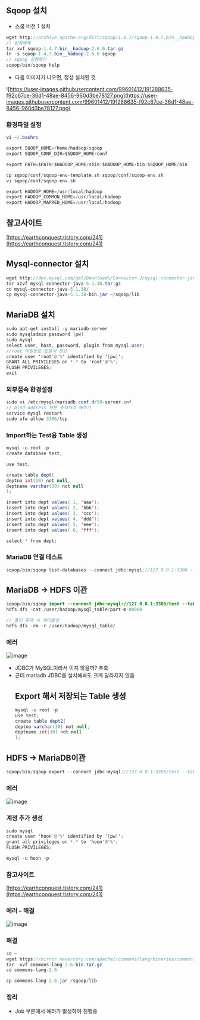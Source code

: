 ## Sqoop 설치

- 스쿱 버전 1 설치

```java
wget http://archive.apache.org/dist/sqoop/1.4.7/sqoop-1.4.7.bin__hadoop-2.6.0.tar.gz
// 압축해제
tar xvf sqoop-1.4.7.bin__hadoop-2.6.0.tar.gz
ln -s sqoop-1.4.7.bin__hadoop-2.6.0 sqoop
// sqoop 실행확인
sqoop/bin/sqoop help
```

- 다음 이미지가 나오면, 정상 설치된 것

![https://user-images.githubusercontent.com/99601412/191288635-f92c67ce-36d1-48ae-8456-960d3be78127.png](https://user-images.githubusercontent.com/99601412/191288635-f92c67ce-36d1-48ae-8456-960d3be78127.png)

### 환경파일 설정

```java
vi ~/.bashrc
```

```java
export SQOOP_HOME=/home/hadoop/sqoop
export SQOOP_CONF_DIR=$SQOOP_HOME/conf

export PATH=$PATH:$HADOOP_HOME/sbin:$HADOOP_HOME/bin:$SQOOP_HOME/bin
```

```java
cp sqoop/conf/sqoop-env-template.sh sqoop/conf/sqoop-env.sh
vi sqoop/conf/sqoop-env.sh
```

```java
export HADOOP_HOME=/usr/local/hadoop
export HADOOP_COMMON_HOME=/usr/local/hadoop
export HADOOP_MAPRED_HOME=/usr/local/hadoop
```

## 참고사이트

[https://earthconquest.tistory.com/241](https://earthconquest.tistory.com/241)

## Mysql-connector 설치

```java
wget http://dev.mysql.com/get/Downloads/Connector-J/mysql-connector-java-5.1.38.tar.gz
tar xzvf mysql-connector-java-5.1.38.tar.gz
cd mysql-connector-java-5.1.38/
cp mysql-connector-java-5.1.38-bin.jar ~/sqoop/lib
```

## MariaDB 설치

```java
sudo apt-get install -y mariadb-server
sudo mysqladmin password [pw]
sudo mysql
select user, host, password, plugin from mysql.user;
//root 비밀번호 있을시 정상
create user 'root'@'%' identified by '[pw]';
GRANT ALL PRIVILEGES on *.* to 'root'@'%';
FLUSH PRIVILEGES;
exit
```

### 외부접속 환경설정

```java
sudo vi /etc/mysql/mariadb.conf.d/50-server.cnf
// bind-address 부분 주석처리 해주기
service mysql restart
sudo ufw allow 3306/tcp
```

### Import하는 Test용 Table 생성

```java
mysql -u root -p
create database test;

use test;

create table dept(
deptno int(10) not null,
deptname varchar(30) not null
);

insert into dept values( 1, 'aaa');
insert into dept values( 2, 'bbb');
insert into dept values( 3, 'ccc');
insert into dept values( 4, 'ddd');
insert into dept values( 5, 'eee');
insert into dept values( 6, 'fff');

select * from dept;
```

### MariaDB 연결 테스트

```java
sqoop/bin/sqoop list-databases --connect jdbc:mysql://127.0.0.1:3306 --username root --password [pw]
```

## MariaDB → HDFS 이관

```java
sqoop/bin/sqoop import --connect jdbc:mysql://127.0.0.1:3306/test --table dept --target-dir /user/hadoop/mysql_table --username root --P -m 1
hdfs dfs -cat /user/hadoop/mysql_table/part-m-00000

// 폴더 존재 시 에러발생
hdfs dfs -rm -r /user/hadoop/mysql_table/
```

### 에러

![image](https://user-images.githubusercontent.com/99601412/191803951-c144178f-c370-47c8-82ef-8ee8aa2dfb85.png)

- JDBC가 MySQL이라서 이지 않을까? 추축
- 근데 mariadb JDBC를 설치해봐도 크게 달라지지 않음
  ## Export 해서 저장되는 Table 생성
  ```java
  mysql -u root -p
  use test;
  create table dept2(
  deptno varchar(30) not null,
  deptname int(10) not null
  );
  ```

## HDFS → MariaDB이관

```java
sqoop/bin/sqoop export --connect jdbc:mysql://127.0.0.1:3306/test --table dept2 --export-dir /user/hadoop/wordcount_test_out/part-r-00000 --username root --P --fields-terminated-by “\t”
```

### 에러

![image](https://user-images.githubusercontent.com/99601412/191804747-b103a2c6-7bd6-4515-b2aa-6e3828409b01.png)

### 계정 추가 생성

```java
sudo mysql
create user 'hoon'@'%' identified by '[pw]';
grant all privileges on *.* to 'hoon'@'%';
FLUSH PRIVILEGES;

mysql -u hoon -p
```

### 참고사이트

[https://earthconquest.tistory.com/241](https://earthconquest.tistory.com/241)

### 에러 - 해결

![image](https://user-images.githubusercontent.com/99601412/191801452-cf622d1d-b583-45da-abce-862e9c640ccd.png)

### 해결

```java
cd ~
wget https://mirror.navercorp.com/apache//commons/lang/binaries/commons-lang-2.6-bin.tar.gz
tar -xvf commons-lang-2.6-bin.tar.gz
cd commons-lang-2.6

cp commons-lang-2.6.jar /sqoop/lib
```

### 정리

- Job 부분에서 에러가 발생하여 진행중
